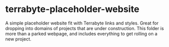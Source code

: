 # terrabyte-placeholder-website

A simple placeholder website fit with Terrabyte links and styles. Great for dropping into domains of projects that are under construction. This folder is more than a parked webpage, and includes everything to get rolling on a new project.
